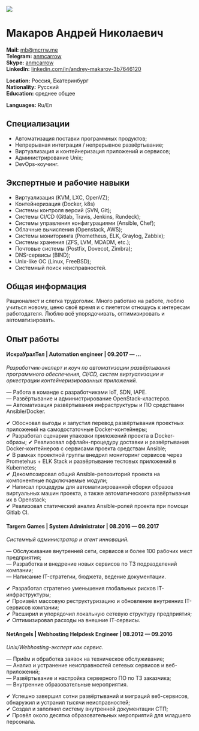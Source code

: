 ![](https://mcrrw.me/img/avatar.jpg)

Макаров Андрей Николаевич
===========================

**Mail:** [mb@mcrrw.me](mailto:mb@mcrrw.me)  
**Telegram:** [anmcarrow](https://t.me/anmcarrow)  
**Skype:** [anmcarrow](skype:username)  
**LinkedIn:** [linkedin.com/in/andrey-makarov-3b7646120](https://linkedin.com/in/andrey-makarov-3b7646120/)

**Location:** Россия, Екатеринбург  
**Nationality:** Русский  
**Education:** среднее общее  

**Languages:** Ru/En  

Специализации
----------------------------

- Автоматизация поставки программных продуктов;
- Непрерывная интеграция / непрерывное развёртывание;
- Виртуализация и контейнеризация приложений и сервисов;
- Администрирование Unix;
- DevOps-коучинг.

Экспертные и рабочие навыки
----------------------------

- Виртуализация  (KVM, LXC, OpenVZ);
- Контейнеризация (Docker, k8s)
- Системы контроля версий (SVN, Git);
- Системы CI/CD (Gitlab, Travis, Jenkins, Rundeck);
- Системы управления конфигурациями (Ansible, Chef);
- Облачные вычисления (Openstack, AWS);
- Системы мониторинга (Prometheus, ELK, Graylog, Zabbix);
- Системы хранения (ZFS, LVM, MDADM, etc.);
- Почтовые системы (Postfix, Dovecot, Zimbra);
- DNS-сервисы (BIND);
- Unix-like ОС (Linux, FreeBSD);
- Системный поиск неисправностей.

Общая информация
----------------------------

Рационалист и слегка трудоголик. 
Много работаю на работе, люблю учиться новому, ценю своё время и с пиететом отношусь к интересам работодателя.
Люблю всё упорядочивать, оптимизировать и автоматизировать.

Опыт работы
----------------------------

####  ИскраУралТел | Automation engineer | 09.2017 — ...

_Разработчик-эксперт и коуч по автоматизации развёртывания программного обеспечения, CI/CD, систем виртуализации и оркестрации контейнеризированных приложений._
 
— Работа в команде с разработчиками IoT, SDN, IAPE.  
— Развёртывание и администрирование OpenStack-кластеров.  
— Автоматизация развёртывания инфраструктуры и ПО средствами Ansible/Docker.  

✔ Обосновал выгоды и запустил перевод развёртывания проектных приложений на самодостаточные Docker-контейнеры;  
✔ Разработал сценарии упаковки приложений проекта в Docker-образы;
✔ Реализовал оффлайн-процедуру доставки и развёртывания Docker-контейнеров с сервисами проекта средствам Ansible;  
✔ В рамках проектной группы внедрил мониторинг сервисов через Prometehus + ELK Stack и развёртывание тестовых приложений в Kubernetes;  
✔ Декомпозировал общий Ansible-репозиторий проекта на компонентные подключаемые модули;  
✔ Написал процедуры для автоматизированной сборки образов виртуальных машин проекта, а также автоматического развёртывания их в Openstack;  
✔ Реализовал статический анализ Ansible-ролей проекта при помощи Gitlab CI.  

####  Targem Games | System Administrator | 08.2016 — 09.2017
_Системный администратор и агент инноваций._

— Обслуживание внутренней сети, сервисов и более 100 рабочих мест предприятия;  
— Разработка и внедрение новых сервисов по ТЗ подразделений компании;  
— Написание IT-стратегии, бюджета, ведение документации.  

✔ Разработал стратегию уменьшения глобальных рисков IT-инфраструктуры;  
✔ Произвёл массовую реструктуризацию и обновление внутренних IT-сервисов компании;  
✔ Расширил и упорядочил локальную сетевую структуру предприятия;  
✔ Оптимизировал расходы на внешние IT-сервисы.  

####  NetAngels | Webhosting Helpdesk Engineer | 08.2012 — 09.2016
_Unix/Webhosting-эксперт как сервис._ 

— Приём и обработка заявок на техническое обслуживание;  
— Анализ и устранение неисправностей сетевых сервисов и веб-приложений;  
— Развёртывание и настройка серверного ПО по ТЗ заказчика;  
— Внутренние образовательные мероприятия.  

✔ Успешно завершил сотни развёртываний и миграций веб-сервисов, обнаружил и устранил тысячи неисправностей;  
✔ Создал и заполнил систему внутренней документации СТП;  
✔ Провёл около десятка образовательных мероприятий для младшего персонала.  
